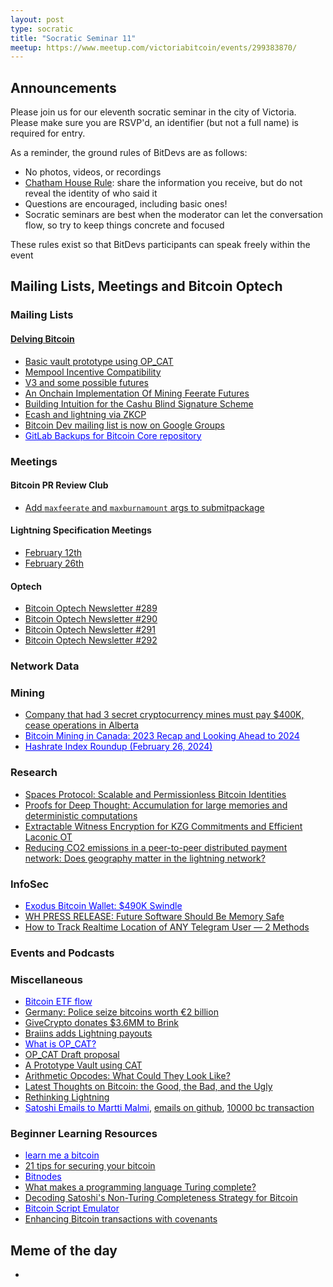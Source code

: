 ```yaml
---
layout: post
type: socratic
title: "Socratic Seminar 11"
meetup: https://www.meetup.com/victoriabitcoin/events/299383870/
---
```

## Announcements
Please join us for our eleventh socratic seminar in the city of Victoria. Please make sure you are RSVP'd, an identifier (but not a full name) is required for entry.

As a reminder, the ground rules of BitDevs are as follows:
- No photos, videos, or recordings
- [Chatham House Rule](https://en.wikipedia.org/wiki/Chatham_House_Rule): share the information you receive, but do not reveal the identity of who said it
- Questions are encouraged, including basic ones!
- Socratic seminars are best when the moderator can let the conversation flow, so try to keep things concrete and focused

These rules exist so that BitDevs participants can speak freely within the event

## Mailing Lists, Meetings and Bitcoin Optech

### Mailing Lists

#### [Delving Bitcoin](https://delvingbitcoin.org/)
- [Basic vault prototype using OP_CAT](https://delvingbitcoin.org/t/basic-vault-prototype-using-op-cat/576)
- [Mempool Incentive Compatibility](https://delvingbitcoin.org/t/mempool-incentive-compatibility/553)
- [V3 and some possible futures](https://delvingbitcoin.org/t/v3-and-some-possible-futures/523)
- [An Onchain Implementation Of Mining Feerate Futures](https://delvingbitcoin.org/t/an-onchain-implementation-of-mining-feerate-futures/547)
- [Building Intuition for the Cashu Blind Signature Scheme](https://delvingbitcoin.org/t/building-intuition-for-the-cashu-blind-signature-scheme/506)
- [Ecash and lightning via ZKCP](https://delvingbitcoin.org/t/ecash-and-lightning-via-zkcp/586)
- [Bitcoin Dev mailing list is now on Google Groups](https://groups.google.com/g/bitcoindev)
- <a href="https://delvingbitcoin.org/t/gitlab-backups-for-bitcoin-core-repository/624" style="color: blue;">GitLab Backups for Bitcoin Core repository</a>

### Meetings

#### Bitcoin PR Review Club
- [Add `maxfeerate` and `maxburnamount` args to submitpackage](https://bitcoincore.reviews/28950)

#### Lightning Specification Meetings
- [February 12th](https://github.com/lightning/bolts/issues/1134)
- [February 26th](https://github.com/lightning/bolts/issues/1142)

#### Optech
- [Bitcoin Optech Newsletter #289](https://bitcoinops.org/en/newsletters/2024/02/14/)
- [Bitcoin Optech Newsletter #290](https://bitcoinops.org/en/newsletters/2024/02/21/)
- [Bitcoin Optech Newsletter #291](https://bitcoinops.org/en/newsletters/2024/02/28/)
- [Bitcoin Optech Newsletter #292](https://bitcoinops.org/en/newsletters/2024/03/06/)

### Network Data

### Mining
- [Company that had 3 secret cryptocurrency mines must pay $400K, cease operations in Alberta](https://www.cbc.ca/news/canada/edmonton/green-block-mining-settlement-utilities-commission-1.7099790)
- <a href="https://hashrateindex.com/blog/bitcoin-mining-in-canada-2023-recap/" style="color: blue;">Bitcoin Mining in Canada: 2023 Recap and Looking Ahead to 2024</a>
- <a href="https://hashrateindex.com/blog/hashrate-index-roundup-february-26-2024/" style="color: blue;">Hashrate Index Roundup (February 26, 2024)</a>

### Research
- [Spaces Protocol: Scalable and Permissionless Bitcoin Identities](https://spacesprotocol.org)
- [Proofs for Deep Thought: Accumulation for large memories and deterministic computations](https://eprint.iacr.org/2024/325)
- [Extractable Witness Encryption for KZG Commitments and Efficient Laconic OT](https://eprint.iacr.org/2024/264)
- [Reducing CO2 emissions in a peer-to-peer distributed payment network: Does geography matter in the lightning network?](https://www.sciencedirect.com/science/article/abs/pii/S1389128624001294)

### InfoSec
- <a href="https://popey.com/blog/2024/02/exodus-bitcoin-wallet-490k-swindle/" style="color: blue;">Exodus Bitcoin Wallet: $490K Swindle</a>
- [WH PRESS RELEASE: Future Software Should Be Memory Safe](https://www.whitehouse.gov/oncd/briefing-room/2024/02/26/press-release-technical-report/)
- [How to Track Realtime Location of ANY Telegram User — 2 Methods](https://x-it.medium.com/how-to-track-realtime-location-of-any-telegram-user-2-methods-ec09d873b839)

### Events and Podcasts

### Miscellaneous
- <a href="https://farside.co.uk/?p=997" style="color: blue;">Bitcoin ETF flow</a>
- [Germany: Police seize bitcoins worth €2 billion](https://www.dw.com/en/germany-police-seize-bitcoins-worth-2-billion/a-68121384)
- [GiveCrypto donates $3.6MM to Brink](https://twitter.com/bitcoinbrink/status/1758544229721120870)
- [Braiins adds Lightning payouts](https://twitter.com/BraiinsMining/status/1760319741560856983)
- <a href="https://hashrateindex.com/blog/a-guide-to-op_cat/" style="color: blue;">What is OP_CAT?</a>
- [OP_CAT Draft proposal](https://github.com/EthanHeilman/op_cat_draft/blob/main/cat.mediawiki)
- [A Prototype Vault using CAT](https://github.com/taproot-wizards/purrfect_vault)
- [Arithmetic Opcodes: What Could They Look Like?](https://rusty.ozlabs.org/2023/12/30/arithmetic-opcodes.html)
- [Latest Thoughts on Bitcoin: the Good, the Bad, and the Ugly](https://medium.com/@elombrozo/latest-thoughts-on-bitcoin-the-good-the-bad-and-the-ugly-598d5346d0d7)
- [Rethinking Lightning](https://stacker.news/items/379225)
- <a href="https://twitter.com/pete_rizzo_/status/1761040089075888292" style="color: blue;">Satoshi Emails to Martti Malmi</a>, [emails on github](https://mmalmi.github.io/satoshi/), [10000 bc transaction](https://x.com/marttimalmi/status/1760893943644926397)

### Beginner Learning Resources
- <a href="https://learnmeabitcoin.com" style="color: blue;">learn me a bitcoin</a>
- [21 tips for securing your bitcoin](https://blog.keys.casa/21-tips-for-securing-your-bitcoin/)
- <a href="https://bitnodes.io/" style="color: blue;">Bitnodes</a>
- [What makes a programming language Turing complete?](https://dev.to/gruhn/what-makes-a-programming-language-turing-complete-58fl)
- [Decoding Satoshi's Non-Turing Completeness Strategy for Bitcoin](https://hackernoon.com/decoding-satoshis-non-turing-completeness-strategy-for-bitcoin)
- <a href="https://siminchen.github.io/bitcoinIDE/build/editor.html" style="color: blue;">Bitcoin Script Emulator</a>
- [Enhancing Bitcoin transactions with covenants](https://fc17.ifca.ai/bitcoin/papers/bitcoin17-final28.pdf)

## Meme of the day
- [](https://x.com/Sinz_Bitguide/status/1764360257415880725)